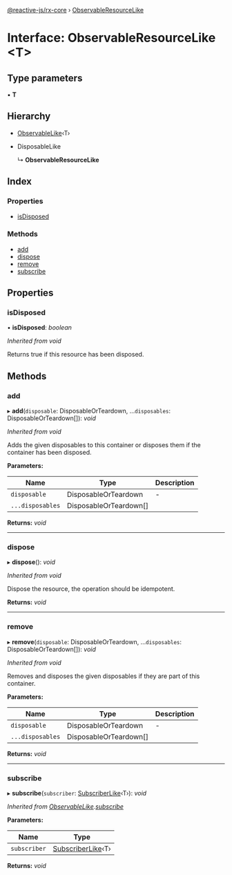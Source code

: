 [@reactive-js/rx-core](../README.md) › [ObservableResourceLike](observableresourcelike.md)

# Interface: ObservableResourceLike <**T**>

## Type parameters

▪ **T**

## Hierarchy

* [ObservableLike](observablelike.md)‹T›

* DisposableLike

  ↳ **ObservableResourceLike**

## Index

### Properties

* [isDisposed](observableresourcelike.md#isdisposed)

### Methods

* [add](observableresourcelike.md#add)
* [dispose](observableresourcelike.md#dispose)
* [remove](observableresourcelike.md#remove)
* [subscribe](observableresourcelike.md#subscribe)

## Properties

###  isDisposed

• **isDisposed**: *boolean*

*Inherited from void*

Returns true if this resource has been disposed.

## Methods

###  add

▸ **add**(`disposable`: DisposableOrTeardown, ...`disposables`: DisposableOrTeardown[]): *void*

*Inherited from void*

Adds the given disposables to this container or disposes them if the container has been disposed.

**Parameters:**

Name | Type | Description |
------ | ------ | ------ |
`disposable` | DisposableOrTeardown | - |
`...disposables` | DisposableOrTeardown[] |   |

**Returns:** *void*

___

###  dispose

▸ **dispose**(): *void*

*Inherited from void*

Dispose the resource, the operation should be idempotent.

**Returns:** *void*

___

###  remove

▸ **remove**(`disposable`: DisposableOrTeardown, ...`disposables`: DisposableOrTeardown[]): *void*

*Inherited from void*

Removes and disposes the given disposables if they are part of this container.

**Parameters:**

Name | Type | Description |
------ | ------ | ------ |
`disposable` | DisposableOrTeardown | - |
`...disposables` | DisposableOrTeardown[] |   |

**Returns:** *void*

___

###  subscribe

▸ **subscribe**(`subscriber`: [SubscriberLike](subscriberlike.md)‹T›): *void*

*Inherited from [ObservableLike](observablelike.md).[subscribe](observablelike.md#subscribe)*

**Parameters:**

Name | Type |
------ | ------ |
`subscriber` | [SubscriberLike](subscriberlike.md)‹T› |

**Returns:** *void*
